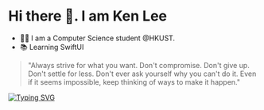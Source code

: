 # Hi there 👋. I am Ken Lee

- 👨‍💻 I am a Computer Science student @HKUST.
- 📚 Learning SwiftUI

> "Always strive for what you want. Don't compromise. Don't give up. Don't settle for less. Don't ever ask yourself why you can't do it. Even if it seems impossible, keep thinking of ways to make it happen."

[![Typing SVG](https://readme-typing-svg.demolab.com?font=Fira+Code&pause=1000&random=false&width=435&lines=If+we+never+try%2C+how+do+we+know%3F)](https://git.io/typing-svg)
